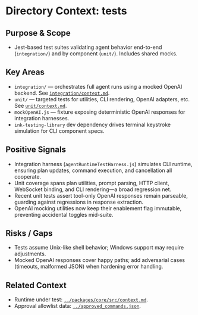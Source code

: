 # Directory Context: tests

## Purpose & Scope

- Jest-based test suites validating agent behavior end-to-end (`integration/`) and by component (`unit/`). Includes shared mocks.

## Key Areas

- `integration/` — orchestrates full agent runs using a mocked OpenAI backend. See [`integration/context.md`](integration/context.md).
- `unit/` — targeted tests for utilities, CLI rendering, OpenAI adapters, etc. See [`unit/context.md`](unit/context.md).
- `mockOpenAI.js` — fixture exposing deterministic OpenAI responses for integration harnesses.
- `ink-testing-library` dev dependency drives terminal keystroke simulation for CLI component specs.

## Positive Signals

- Integration harness (`agentRuntimeTestHarness.js`) simulates CLI runtime, ensuring plan updates, command execution, and cancellation all cooperate.
- Unit coverage spans plan utilities, prompt parsing, HTTP client, WebSocket binding, and CLI rendering—a broad regression net.
- Recent unit tests assert tool-only OpenAI responses remain parseable, guarding against regressions in response extraction.
- OpenAI mocking utilities now keep their enablement flag immutable, preventing accidental toggles mid-suite.

## Risks / Gaps

- Tests assume Unix-like shell behavior; Windows support may require adjustments.
- Mocked OpenAI responses cover happy paths; add adversarial cases (timeouts, malformed JSON) when hardening error handling.

## Related Context

- Runtime under test: [`../packages/core/src/context.md`](../packages/core/src/context.md).
- Approval allowlist data: [`../approved_commands.json`](../approved_commands.json).
